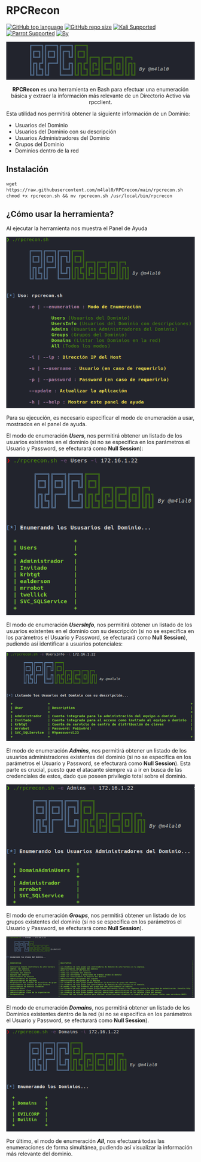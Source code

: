 # RPCRecon

[![GitHub top language](https://img.shields.io/github/languages/top/m4lal0/RPCrecon?logo=gnu-bash&style=flat-square)](#)
[![GitHub repo size](https://img.shields.io/github/repo-size/m4lal0/RPCrecon?logo=webpack&style=flat-square)](#)
[![Kali Supported](https://img.shields.io/badge/Kali-Supported-blue?style=flat-square&logo=linux)](#)
[![Parrot Supported](https://img.shields.io/badge/Parrot-Supported-blue?style=flat-square&logo=linux)](#)
[![By](https://img.shields.io/badge/By-m4lal0-green?style=flat-square&logo=github)](#)

![RPCRecon](./images/Title.png)

<p align="center">
<b>RPCRecon</b> es una herramienta en Bash para efectuar una enumeración básica y extraer la información más relevante de un Directorio Activo vía rpcclient.
</p>

Esta utilidad nos permitirá obtener la siguiente información de un Dominio:

+ Usuarios del Dominio
+ Usuarios del Dominio con su descripción
+ Usuarios Administradores del Dominio
+ Grupos del Dominio
+ Dominios dentro de la red

## Instalación

```
wget https://raw.githubusercontent.com/m4lal0/RPCrecon/main/rpcrecon.sh
chmod +x rpcrecon.sh && mv rpcrecon.sh /usr/local/bin/rpcrecon
```

## ¿Cómo usar la herramienta?

Al ejecutar la herramienta nos muestra el Panel de Ayuda

![Panel de Ayuda](./images/HelpPanel.png)

Para su ejecución, es necesario especificar el modo de enumeración a usar, mostrados en el panel de ayuda.

El modo de enumeración ***Users***, nos permitirá obtener un listado de los usuarios existentes en el dominio (si no se especifica en los parámetros el Usuario y Password, se efecturará como **Null Session**):

![RPCRecon-Users](./images/Users.png)

El modo de enumeración ***UsersInfo***, nos permitirá obtener un listado de los usuarios existentes en el dominio con su descripción (si no se especifica en los parámetros el Usuario y Password, se efecturará como **Null Session**), pudiendo así identificar a usuarios potenciales:

![RPCRecon-UsersInfo](./images/UserInfo.png)

El modo de enumeración ***Admins***, nos permitirá obtener un listado de los usuarios administradores existentes del dominio (si no se especifica en los parámetros el Usuario y Password, se efecturará como **Null Session**). Esta parte es crucial, puesto que el atacante siempre va a ir en busca de las credenciales de estos, dado que poseen privilegio total sobre el dominio.

![RPCRecon-Admins](./images/Admins.png)

El modo de enumeración ***Groups***, nos permitirá obtener un listado de los grupos existentes del dominio (si no se especifica en los parámetros el Usuario y Password, se efecturará como **Null Session**).

![RPCRecon-Groups](./images/Groups.png)

El modo de enumeración ***Domains***, nos permitirá obtener un listado de los Dominios existentes dentro de la red (si no se especifica en los parámetros el Usuario y Password, se efecturará como **Null Session**).

![RPCRecon-Domains](./images/Domains.png)

Por último, el modo de enumeración ***All***, nos efectuará todas las enumeraciones de forma simultánea, pudiendo así visualizar la información más relevante del dominio.